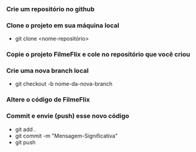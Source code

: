 ### Crie um repositório no github
### Clone o projeto em sua máquina local
- git clone <nome-repositório>
### Copie o projeto FilmeFlix e cole no repositório que você criou
### Crie uma nova branch local
- git checkout -b nome-da-nova-branch
### Altere o código de FilmeFlix
### Commit e envie (push) esse novo código
- git add .
- git commit -m "Mensagem-Significativa"
- git push
